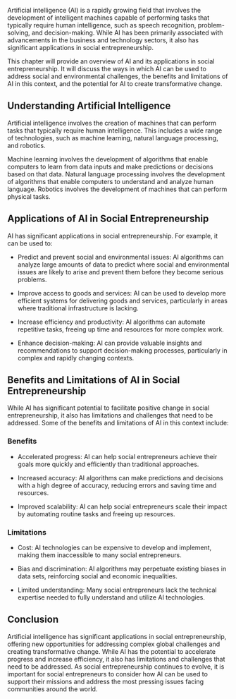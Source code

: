 
Artificial intelligence (AI) is a rapidly growing field that involves the development of intelligent machines capable of performing tasks that typically require human intelligence, such as speech recognition, problem-solving, and decision-making. While AI has been primarily associated with advancements in the business and technology sectors, it also has significant applications in social entrepreneurship.

This chapter will provide an overview of AI and its applications in social entrepreneurship. It will discuss the ways in which AI can be used to address social and environmental challenges, the benefits and limitations of AI in this context, and the potential for AI to create transformative change.

Understanding Artificial Intelligence
-------------------------------------

Artificial intelligence involves the creation of machines that can perform tasks that typically require human intelligence. This includes a wide range of technologies, such as machine learning, natural language processing, and robotics.

Machine learning involves the development of algorithms that enable computers to learn from data inputs and make predictions or decisions based on that data. Natural language processing involves the development of algorithms that enable computers to understand and analyze human language. Robotics involves the development of machines that can perform physical tasks.

Applications of AI in Social Entrepreneurship
---------------------------------------------

AI has significant applications in social entrepreneurship. For example, it can be used to:

* Predict and prevent social and environmental issues: AI algorithms can analyze large amounts of data to predict where social and environmental issues are likely to arise and prevent them before they become serious problems.

* Improve access to goods and services: AI can be used to develop more efficient systems for delivering goods and services, particularly in areas where traditional infrastructure is lacking.

* Increase efficiency and productivity: AI algorithms can automate repetitive tasks, freeing up time and resources for more complex work.

* Enhance decision-making: AI can provide valuable insights and recommendations to support decision-making processes, particularly in complex and rapidly changing contexts.

Benefits and Limitations of AI in Social Entrepreneurship
---------------------------------------------------------

While AI has significant potential to facilitate positive change in social entrepreneurship, it also has limitations and challenges that need to be addressed. Some of the benefits and limitations of AI in this context include:

### Benefits

* Accelerated progress: AI can help social entrepreneurs achieve their goals more quickly and efficiently than traditional approaches.

* Increased accuracy: AI algorithms can make predictions and decisions with a high degree of accuracy, reducing errors and saving time and resources.

* Improved scalability: AI can help social entrepreneurs scale their impact by automating routine tasks and freeing up resources.

### Limitations

* Cost: AI technologies can be expensive to develop and implement, making them inaccessible to many social entrepreneurs.

* Bias and discrimination: AI algorithms may perpetuate existing biases in data sets, reinforcing social and economic inequalities.

* Limited understanding: Many social entrepreneurs lack the technical expertise needed to fully understand and utilize AI technologies.

Conclusion
----------

Artificial intelligence has significant applications in social entrepreneurship, offering new opportunities for addressing complex global challenges and creating transformative change. While AI has the potential to accelerate progress and increase efficiency, it also has limitations and challenges that need to be addressed. As social entrepreneurship continues to evolve, it is important for social entrepreneurs to consider how AI can be used to support their missions and address the most pressing issues facing communities around the world.

